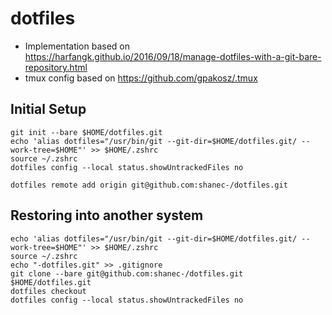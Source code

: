 # dotfiles

- Implementation based on https://harfangk.github.io/2016/09/18/manage-dotfiles-with-a-git-bare-repository.html
- tmux config based on https://github.com/gpakosz/.tmux

## Initial Setup

```shell
git init --bare $HOME/dotfiles.git
echo 'alias dotfiles="/usr/bin/git --git-dir=$HOME/dotfiles.git/ --work-tree=$HOME"' >> $HOME/.zshrc
source ~/.zshrc
dotfiles config --local status.showUntrackedFiles no

dotfiles remote add origin git@github.com:shanec-/dotfiles.git
```

## Restoring into another system

```shell
echo 'alias dotfiles="/usr/bin/git --git-dir=$HOME/dotfiles.git/ --work-tree=$HOME"' >> $HOME/.zshrc
source ~/.zshrc
echo "-dotfiles.git" >> .gitignore
git clone --bare git@github.com:shanec-/dotfiles.git $HOME/dotfiles.git
dotfiles checkout
dotfiles config --local status.showUntrackedFiles no
```
